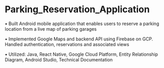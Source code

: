 # Parking_Reservation_Application
• Built Android mobile application that enables users to reserve a parking location from a live map of parking garages

• Implemented Google Maps and backend API using Firebase on GCP. Handled authentication, reservations and associated views

• Utilized: Java, React Native, Google Cloud Platform, Entity Relationship Diagram, Android Studio, Technical Documentation
